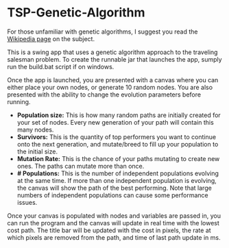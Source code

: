 # TSP-Genetic-Algorithm
For those unfamiliar with genetic algorithms, I suggest you read the [Wikipedia page](https://en.wikipedia.org/wiki/Genetic_algorithm) on the subject.

This is a swing app that uses a genetic algorithm approach to the traveling salesman problem.
To create the runnable jar that launches the app, sumply run the build.bat script if on windows.

Once the app is launched, you are presented with a canvas where you can either place your own nodes, or generate 10 random nodes. 
You are also presented with the ability to change the evolution parameters before running.

* **Population size:** This is how many random paths are initially created for your set of nodes. Every new generation of your path will contain this many nodes.
* **Survivors:** This is the quantity of top performers you want to continue onto the next generation, and mutate/breed to fill up your population to the initial size.
* **Mutation Rate:** This is the chance of your paths mutating to create new ones. The paths can mutate more than once.
* **# Populations:** This is the number of independent populations evolving at the same time. If more than one independent population is evolving, the canvas will show the path of the best performing. Note that large numbers of independent populations can cause some performance issues.

Once your canvas is populated with nodes and variables are passed in, you can run the program and the canvas will update in real time with the lowest cost path. The title bar will be updated with the cost in pixels, the rate at which pixels are removed from the path, and time of last path update in ms. 
